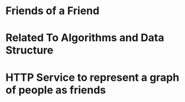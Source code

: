 # Friends of a Friend
# Related To Algorithms and Data Structure
# HTTP Service to represent a graph of people as friends
